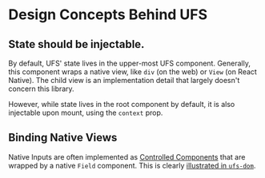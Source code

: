 # Design Concepts Behind UFS

## State should be injectable.

By default, UFS' state lives in the upper-most UFS component. Generally, this
component wraps a native view, like `div` (on the web) or `View` (on React
Native). The child view is an implementation detail that largely doesn't concern
this library.

However, while state lives in the root component by default, it is also
injectable upon mount, using the `context` prop.

## Binding Native Views

Native Inputs are often implemented as [Controlled
Components](https://reactjs.org/docs/forms.html) that are wrapped by a native
`Field` component. This is clearly [illustrated in
`ufs-dom`](packages/ufs-dom/src/FormField.js).
